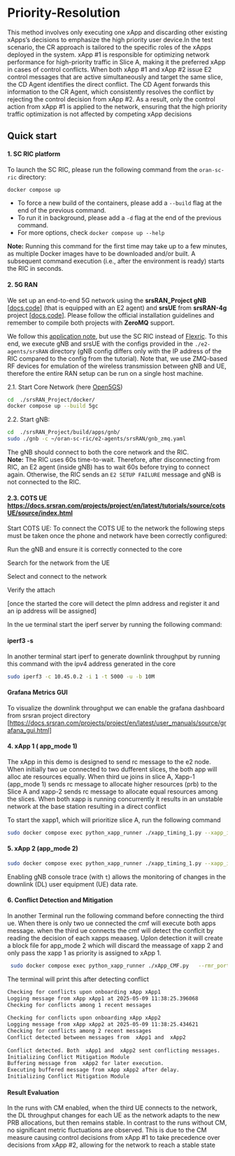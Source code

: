 # Priority-Resolution
This method involves only executing one xApp and discarding other existing xApps’s decisions to emphasize the high priority user device.In the test scenario, the CR approach is tailored to the specific roles of the xApps deployed in the system. xApp #1 is responsible for optimizing network performance for high-priority traffic in Slice A, making it the preferred xApp in cases of control conflicts. When both xApp #1 and xApp #2 issue E2 control messages that are active simultaneously and target the same slice, the CD Agent identifies the direct conflict. The CD Agent forwards this information to the CR Agent, which consistently resolves the conflict by rejecting the control decision from xApp #2. As a result, only the control action from xApp #1 is applied to the network, ensuring that the high priority traffic optimization is not affected by competing xApp decisions


## Quick start
#### 1. SC RIC platform

To launch the SC RIC, please run the following command from the `oran-sc-ric` directory:

```bash
docker compose up
```

- To force a new build of the containers, please add a `--build` flag at the end of the previous command.
- To run it in background, please add a `-d` flag at the end of the previous command.
- For more options, check `docker compose up --help`

**Note:** Running this command for the first time may take up to a few minutes, as multiple Docker images have to be downloaded and/or built. A subsequent command execution (i.e., after the environment is ready) starts the RIC in seconds.

#### 2.  5G RAN
We set up an end-to-end 5G network using the **srsRAN_Project gNB** [[docs](https://docs.srsran.com/projects/project/en/latest/),[code](https://github.com/srsran/srsRAN_Project/)] (that is equipped with an E2 agent) and **srsUE** from **srsRAN-4g** project [[docs](https://docs.srsran.com/projects/4g/en/latest/),[code](https://github.com/srsran/srsRAN_4G)]. Please follow the official installation guidelines and remember to compile both projects with **ZeroMQ** support.

We follow this [application note](https://docs.srsran.com/projects/project/en/latest/tutorials/source/flexric/source/index.html), but use the SC RIC instead of [Flexric](https://gitlab.eurecom.fr/mosaic5g/flexric). To this end, we execute gNB and srsUE with the configs provided in the `./e2-agents/srsRAN` directory (gNB config differs only with the IP address of the RIC compared to the config from the tutorial). Note that, we use ZMQ-based RF devices for emulation of the wireless transmission between gNB and UE, therefore the entire RAN setup can be run on a single host machine.

2.1. Start Core Network (here [Open5GS](https://open5gs.org/open5gs/docs/))
```bash
cd  ./srsRAN_Project/docker/
docker compose up --build 5gc
```
2.2. Start gNB:
```bash
cd  ./srsRAN_Project/build/apps/gnb/
sudo ./gnb -c ~/oran-sc-ric/e2-agents/srsRAN/gnb_zmq.yaml
```
The gNB should connect to both the core network and the RIC.  
**Note:** The RIC uses 60s time-to-wait. Therefore, after disconnecting from RIC, an E2 agent (inside gNB) has to wait 60s before trying to connect again. Otherwise, the RIC sends an `E2 SETUP FAILURE` message and gNB is not connected to the RIC.

#### 2.3. COTS UE   https://docs.srsran.com/projects/project/en/latest/tutorials/source/cotsUE/source/index.html
Start   COTS UE:
To connect the COTS UE to the network the following steps must be taken once the phone and network have been correctly configured:

Run the gNB and ensure it is correctly connected to the core

Search for the network from the UE

Select and connect to the network

Verify the attach

[once the started the core will detect the plmn address and register it and an ip address will be assigned]

In the ue terminal start the iperf server by running the following command:
#### iperf3 -s

In another terminal start iperf to generate downlink throughput by running this command with the ipv4 address generated in the core
```bash
sudo iperf3 -c 10.45.0.2 -i 1 -t 5000 -u -b 10M
```
#### Grafana Metrics GUI

To visualize the downlink throughput we can enable the grafana dashboard from srsran project directory  [https://docs.srsran.com/projects/project/en/latest/user_manuals/source/grafana_gui.html]


#### 4. xApp 1 ( app_mode 1)

The xApp in this demo is designed to send rc message to the e2 node. When initially two ue connected to two dufferent slices, the both app will alloc ate resources equally. When third ue joins in slice A, Xapp-1 (app_mode 1) sends rc message to allocate higher resources (prb) to the Slice A and xapp-2 sends rc message to allocate equal resources among the slices. When both xapp is running concurrently it results in an unstable network at the base station resulting in a direct conflict

To start the xapp1, which will prioritize slice A, run the following command
```bash
sudo docker compose exec python_xapp_runner ./xapp_timing_1.py --xapp_id "xApp3" --e2_node_id "gnbd_001_001_00019b_0"  --http_server_port 8090 --app_mode 1 --rmr_port 4560
```


#### 5. xApp 2 (app_mode 2)



```bash
sudo docker compose exec python_xapp_runner ./xapp_timing_1.py --xapp_id "xApp4" --e2_node_id "gnbd_001_001_00019b_0"  --http_server_port 8091 --app_mode 2 ```

```
Enabling gNB console trace (with `t`) allows the monitoring of changes in the downlink (DL) user equipment (UE) data rate.

#### 6. Conflict Detection and Mitigation
In another Terminal run the following command before connecting the third ue. When there is only two ue connected the cmf will execute both apps message. when the third ue connects the cmf will detect the conflcit by reading the decision of each xapps meaaseg. Uplon detection it will create a block file for app_mode 2 which will discard the meassage of xapp 2 and only pass the xapp 1 as priority is assigned to xApp 1.
        
```bash
 sudo docker compose exec python_xapp_runner ./xApp_CMF.py   --rmr_port 4563 --http_server_port 8093
```
The terminal will print this after detecting conflict
```bash
Checking for conflicts upon onboarding xApp xApp1
Logging message from xApp xApp1 at 2025-05-09 11:38:25.396068
Checking for conflicts among 1 recent messages
  
Checking for conflicts upon onboarding xApp xApp2
Logging message from xApp xApp2 at 2025-05-09 11:38:25.434621
Checking for conflicts among 2 recent messages
Conflict detected between messages from  xApp1 and  xApp2
  
Conflict detected. Both  xApp1 and  xApp2 sent conflicting messages.
Initializing Conflict Mitigation Module
Buffering message from  xApp2 for later execution.
Executing buffered message from xApp xApp2 after delay.
Initializing Conflict Mitigation Module

```
#### Result Evaluation 
In the runs with CM enabled, when the third UE connects to the network, the DL throughput changes for each UE as the network adapts to the new PRB allocations, but then remains stable. In contrast to the runs without CM, no significant metric fluctuations are observed. This is due to the CM measure causing control decisions from xApp #1 to take precedence over decisions from xApp #2, allowing for the network to reach a stable state

